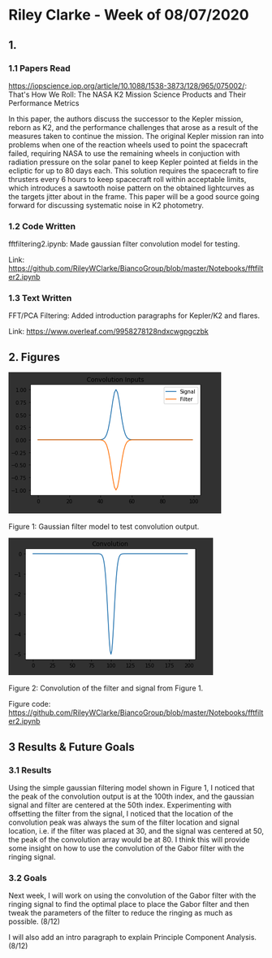 # Riley Clarke - Week of 08/07/2020

## 1. 

### 1.1 Papers Read

<https://iopscience.iop.org/article/10.1088/1538-3873/128/965/075002/>: That's How We Roll: The NASA K2 Mission Science Products and Their Performance Metrics

In this paper, the authors discuss the successor to the Kepler mission, reborn as K2, and the performance challenges that arose as a result of the measures taken to
continue the mission. The original Kepler mission ran into problems when one of the reaction wheels used to point the spacecraft failed, requiring NASA to use the remaining
wheels in conjuction with radiation pressure on the solar panel to keep Kepler pointed at fields in the ecliptic for up to 80 days each. This solution requires the spacecraft
to fire thrusters every 6 hours to keep spacecraft roll within acceptable limits, which introduces a sawtooth noise pattern on the obtained lightcurves as the targets
jitter about in the frame. This paper will be a good source going forward for discussing systematic noise in K2 photometry.

### 1.2 Code Written

fftfiltering2.ipynb: Made gaussian filter convolution model for testing. 

Link: https://github.com/RileyWClarke/BiancoGroup/blob/master/Notebooks/fftfilter2.ipynb

### 1.3 Text Written

FFT/PCA Filtering: Added introduction paragraphs for Kepler/K2 and flares. 

Link: https://www.overleaf.com/9958278128ndxcwgpgczbk


## 2. Figures

![](Figures/conv.png?raw=true)

Figure 1: Gaussian filter model to test convolution output. 

![](Figures/convinp.png?raw=true)

Figure 2: Convolution of the filter and signal from Figure 1.

Figure code: https://github.com/RileyWClarke/BiancoGroup/blob/master/Notebooks/fftfilter2.ipynb

## 3 Results & Future Goals

### 3.1 Results

Using the simple gaussian filtering model shown in Figure 1, I noticed that the peak of the convolution output is at the 100th index, and the gaussian signal and filter are centered at the 50th index.
Experimenting with offsetting the filter from the signal, I noticed that the location of the convolution peak was always the sum of the filter location and signal location, i.e. if the filter was placed at 30, 
and the signal was centered at 50, the peak of the convolution array would be at 80. I think this will provide some insight on how to use the convolution of the Gabor filter
with the ringing signal. 

### 3.2 Goals

Next week, I will work on using the convolution of the Gabor filter with the ringing signal to find the optimal place to place the Gabor filter and then tweak the parameters of the filter to
reduce the ringing as much as possible. (8/12) 

I will also add an intro paragraph to explain Principle Component Analysis. (8/12)
